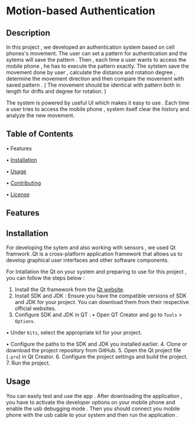 # Motion-based Authentication

## Description
In this project , we developed an authentication system based on cell phones's movement.
The user can set a pattern for authentication and the sytems will save the pattern . Then , each time a user wants to access the mobile phone , he has to execute the pattern exactly.
The sytstem save the movement done by user , calculate the distance and rotation degree , determine the movement direction  and then compare the movement with saved pattern . ( The movement should be identical with pattern both in length for drifts and degree for rotation. )

The system is powered by useful UI which makes it easy to use . Each time a user tries to access the mobile phone , system  itself clear the history and analyze the new movement.


## Table of Contents
•  Features

•  [Installation](#installation)

•  [Usage](#usage)

•  [Contributing](#contributing)

•  [License](#license)


## Features

## Installation
For developing the sytem and also working with sensors , we used Qt framwork .Qt is a cross-platform application framework that allows us to develop graphical user interfaces and other software components.

For Intallation the Qt on your system and preparing to use for this project , you can follow the steps below :

1. Install the Qt framework from the [Qt website](https://www.qt.io/download).
2. Install SDK and JDK : Ensure you have the compatible versions of SDK and JDK for your project. You can download them from their respective official websites.
3. Configure SDK and JDK in QT :
•  Open QT Creator and go to `Tools` > `Options`.

•  Under `Kits`, select the appropriate kit for your project.

•  Configure the paths to the SDK and JDK you installed earlier.
4. Clone or download the project repository from GitHub.
5. Open the Qt project file (`.pro`) in Qt Creator.
6. Configure the project settings and build the project.
7. Run the project.



## Usage
You can easily test and use the app . After downloading the application , you have to activate the developer options on your mobile phone and enable the usb debugging mode . 
Then you should connect you mobile phone with the usb cable to your system and then run the application . 
